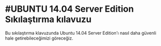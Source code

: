 #UBUNTU 14.04 Server Edition Sıkılaştırma kılavuzu
===============================
Bu sıkılaştırma klavuzunda Ubuntu 14.04 Server Edition'ı nasıl daha güvenli hale getirebileceğimizi göreceğiz.

